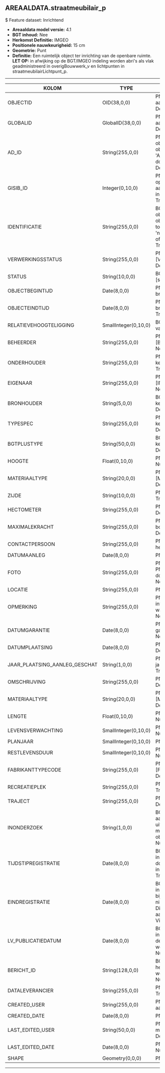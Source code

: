  ## AREAALDATA.straatmeubilair_p

$ Feature dataset: Inrichtend


* __Areaaldata model versie:__ 4.1
* __BGT inhoud:__ Nee
* __Herkomst Definitie:__ IMGEO
* __Positionele nauwkeurigheid:__ 15 cm
* __Geometrie:__ Punt
* __Definitie:__ Een ruimtelijk object ter inrichting van de openbare ruimte. __LET OP:__ in afwijking op de BGT/IMGEO indeling worden abri's als vlak geadministreerd in overigBouwwerk_v en lichtpunten in straatmeubilairLichtpunt_p.

***

|KOLOM                               |TYPE                    	|DEFINITIE|
|------                              |----          	        |-----    |
|OBJECTID                            |OID(38,0,0)               |PNH; Intern ArcGIS Identificatienummer, aangemaakt door ArcGIS; Nullable: False; Default: None|
|GLOBALID                            |GlobalID(38,0,0)          |PNH; Global Unique Identifier,  aangemaakt door ArcGIS; Nullable: False; Default: None|
|AD_ID                               |String(255,0,0)           |PNH; Uniek identificatienummer voor het object dat onveranderlijk is zolang het object bestaat in Areaaldata: in format 'AD.[GUID]'. Dit moet worden ingevuld door de aannemer; Nullable: False; Default: None|
|GISIB_ID                            |Integer(0,10,0)           |PNH; Uniek Identificatienummer beheer openbare ruimte (GISIB), wordt aangemaakt in GISIB en mag niet worden ingevuld door de aannemer; Nullable: True; Default: None|
|IDENTIFICATIE                       |String(255,0,0)           |BGT; Uniek identificatienummer voor het object dat onveranderlijk is zolang het object bestaat: bevat indien van toepassing BGT/IMKL ID in format 'nl.imgeo/imkl.bronhouderscode.LokaalID' of anders: '00000'.LokaalID; Nullable: True; Default: None|
|VERWERKINGSSTATUS                   |String(255,0,0)           |PNH; Status van de gegevens; keuzelijst [VERWERKINGSSTATUS]; Nullable: False; Default: Nieuw|
|STATUS                              |String(10,0,0)            |BGT; BGT status van het object; keuzelijst [status]; Nullable: False; Default: bestaand|
|OBJECTBEGINTIJD                     |Date(8,0,0)               |PNH; Datum waarop het object bij de bronhouder is ontstaan; Nullable: True|
|OBJECTEINDTIJD                      |Date(8,0,0)               |PNH; Datum waarop het object bij de bronhouder niet meer geldig is; Nullable: True|
|RELATIEVEHOOGTELIGGING              |SmallInteger(0,10,0)      |BGT; Aanduiding voor de relatieve hoogte van het object; Nullable: False; Default: 0|
|BEHEERDER                           |String(255,0,0)           |PNH; Beheerder van het object; keuzelijst [BEHEERDER]; Nullable: True; Default: None|
|ONDERHOUDER                         |String(255,0,0)           |PNH; Onderhouder van het object; keuzelijst [ONDERHOUDER]; Nullable: True; Default: None|
|EIGENAAR                            |String(255,0,0)           |PNH; Eigenaar van het object; keuzelijst [INSTANTIE]; Nullable: True; Default: None|
|BRONHOUDER                          |String(5,0,0)             |BGT; De bronhoudercode van het object; keuzelijst [bronhouder]; Nullable: False; Default: None|
|TYPESPEC                            |String(255,0,0)           |PNH; Nadere typering van het object; keuzelijst [typeSpecSTM]; Nullable: True; Default: None|
|BGTPLUSTYPE                         |String(50,0,0)            |BGT; Nadere type omschrijving in de BGT; keuzelijst [typeSTM]; Nullable: False; Default: None|
|HOOGTE                              |Float(0,10,0)             |PNH; Hoogte van het lichtpunt in meter; Nullable: True|
|MATERIAALTYPE                       |String(20,0,0)            |PNH; Materiaalkeuze; keuzelijst [MATERIAALTYPE]; Nullable: True; Default: None|
|ZIJDE                               |String(10,0,0)            |PNH; Zijde; keuzelijst [ZIJDE]; Nullable: True; Default: None|
|HECTOMETER                          |String(255,0,0)           |PNH; Hectometrering; Nullable: True; Default: None|
|MAXIMALEKRACHT                      |String(255,0,0)           |PNH; Maximale toegestaan kracht op de bolder (Newton? TODO); Nullable: True; Default: None|
|CONTACTPERSOON                      |String(255,0,0)           |PNH; Contactpersoon namens de herdenkers; Nullable: True; Default: None|
|DATUMAANLEG                         |Date(8,0,0)               |PNH; Datum Aanleg; Nullable: True|
|FOTO                                |String(255,0,0)           |PNH; Locatie van de foto op de S schijf bij PNH. Deze hoeft niet gevuld te worden door de aannemer. Nullable: True; Default: None
|LOCATIE                             |String(255,0,0)           |PNH; Zijweg; Nullable: True; Default: None|
|OPMERKING                           |String(255,0,0)           |PNH; Toevoeging van subjectieve informatie met betrekking tot opmerkelijke waarnemingen; Nullable: True; Default: None|
|DATUMGARANTIE                       |Date(8,0,0)               |PNH; Datum en jaartal tot wanneer de garantie geldig is; Nullable: True; Default: None|
|DATUMPLAATSING                      |Date(8,0,0)               |PNH; Datum aanleg; Nullable: True; Default: None|
|JAAR_PLAATSING_AANLEG_GESCHAT       |String(1,0,0)             |PNH; Jaar plaatsing of aanleg is geschat: ja of nee; keuzelijst [jaNee]; Nullable: True; Default: N|
|OMSCHRIJVING                        |String(255,0,0)           |PNH; Extra toelichting; Nullable: True; Default: None|
|MATERIAALTYPE                       |String(20,0,0)            |PNH; Materiaaltype; keuzelijst [MATERIAALTYPE]; Nullable: True; Default: None|
|LENGTE                              |Float(0,10,0)             |PNH; Lengte van de boom in meter; Nullable: True|
|LEVENSVERWACHTING                   |SmallInteger(0,10,0)      |PNH; Levensverwachting in jaren jaar; Nullable: True|
|PLANJAAR                            |SmallInteger(0,10,0)      |PNH; Planjaar; Nullable: True|
|RESTLEVENSDUUR                      |SmallInteger(0,10,0)      |PNH; Restlevensduur in maanden; Nullable: True; Default: None|
|FABRIKANTTYPECODE                   |String(255,0,0)           |PNH; Fabrikanttypecode; keuzelijst [FABRIKANT_TYPECODE]; Nullable: True; Default: None|
|RECREATIEPLEK                       |String(255,0,0)           |PNH; FK naar recreatieplek_v; Nullable: True; Default: None
|TRAJECT                             |String(255,0,0)           |PNH; FK naar traject_v; Nullable: True; Default: None|
|INONDERZOEK                         |String(1,0,0)             |BGT; Een aanduiding waarmee wordt aangegeven dat een onderzoek wordt uitgevoerd naar de juistheid van een of meer gegevens van het betreffende object: Ja/Nee; keuzelijst [jaNee]; Nullable: False; Default: N; Visible:No|
|TIJDSTIPREGISTRATIE                 |Date(8,0,0)               |BGT; Datum en tijdstip waarop deze instantie van het object is opgenomen door de bronhouder. Dit mag niet worden ingevuld door de aannemer; Nullable: True; Default: None; Visible:No|
|EINDREGISTRATIE                     |Date(8,0,0)               |BGT; Datum en tijdstip waarop deze instantie van het object niet meer geldig is bij de bronhouder. Wanneer deze waarde niet is ingevuld is de instantie nog geldig. Dit mag niet worden ingevuld door de aannemer; Nullable: True; Default: None; Visible:No|
|LV_PUBLICATIEDATUM                  |Date(8,0,0)               |BGT; Datum en tijdstip waarop deze instantie van het object is opgenomen in de Landelijke Voorziening. Dit mag niet worden ingevuld door de aannemer; Nullable: True; Default: None; Visible:No|
|BERICHT_ID                          |String(128,0,0)           |BGT; Nummer van het bericht dat PNH heeft verzonden naar LV. Dit mag niet worden ingevuld door de aannemer; Nullable: True; Default: None; Visible:No|
|DATALEVERANCIER                     |String(255,0,0)           |PNH; Leverancier van de data; Nullable: True; Default: None|
|CREATED_USER                        |String(255,0,0)           |PNH; Naam van gebruiker die de rij heeft aangemaakt; Nullable: True; Default: None|
|CREATED_DATE                        |Date(8,0,0)               |PNH; Aanmaakdatum; Nullable: True|
|LAST_EDITED_USER                    |String(50,0,0)            |PNH; Naam van gebruiker die de laatste mutatie heeft doorgevoerd; Nullable: True; Default: None|
|LAST_EDITED_DATE                    |Date(8,0,0)               |PNH; Datum van de laatste mutatie; Nullable: True|
|SHAPE                               |Geometry(0,0,0)           |PNH; Punt|


***
